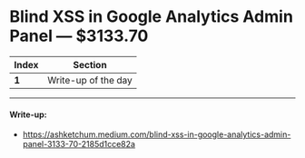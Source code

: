 #  Blind XSS in Google Analytics Admin Panel — $3133.70

Index | Section
--- | ---
**1** | Write-up of the day

___


#### Write-up: 

* https://ashketchum.medium.com/blind-xss-in-google-analytics-admin-panel-3133-70-2185d1cce82a
